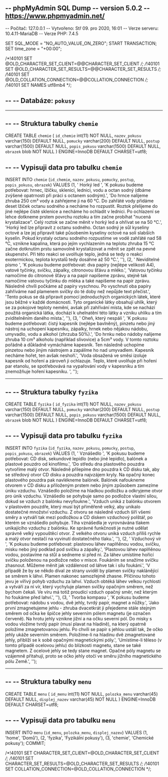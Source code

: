 -- phpMyAdmin SQL Dump
-- version 5.0.2
-- https://www.phpmyadmin.net/
--
-- Počítač: 127.0.0.1
-- Vytvořeno: Stř 09. pro 2020, 16:01
-- Verze serveru: 10.4.11-MariaDB
-- Verze PHP: 7.4.5

SET SQL_MODE = "NO_AUTO_VALUE_ON_ZERO";
START TRANSACTION;
SET time_zone = "+00:00";


/*!40101 SET @OLD_CHARACTER_SET_CLIENT=@@CHARACTER_SET_CLIENT */;
/*!40101 SET @OLD_CHARACTER_SET_RESULTS=@@CHARACTER_SET_RESULTS */;
/*!40101 SET @OLD_COLLATION_CONNECTION=@@COLLATION_CONNECTION */;
/*!40101 SET NAMES utf8mb4 */;

--
-- Databáze: `pokusy`
--

-- --------------------------------------------------------

--
-- Struktura tabulky `chemie`
--

CREATE TABLE `chemie` (
  `id_chemie` int(11) NOT NULL,
  `nazev_pokusu` varchar(150) DEFAULT NULL,
  `pomucky` varchar(200) DEFAULT NULL,
  `postup` varchar(1500) DEFAULT NULL,
  `popis_pokusu` varchar(1500) DEFAULT NULL,
  `obrazek` blob NOT NULL
) ENGINE=InnoDB DEFAULT CHARSET=utf8;

--
-- Vypisuji data pro tabulku `chemie`
--

INSERT INTO `chemie` (`id_chemie`, `nazev_pokusu`, `pomucky`, `postup`, `popis_pokusu`, `obrazek`) VALUES
(1, ' Horký led ', 'K pokusu budeme potřebovat: hrnec, lžičku, sklenici, lednici, vodu a octan sodný (dbáme zvýšené opatrnosti při práci s octanem sodným).', 'Do hrnce nalijeme zhruba 250 cm³ vody a zahřejeme ji na 60 °C. Do zahřáté vody přidáme deset lžiček octanu sodného a necháme ho rozpustit. Roztok přelijeme do jiné nejlépe čisté sklenice a necháme ho ochladit v lednici. Po ochlazení se lehce dotkneme prstem povrchu roztoku a tím začne probíhat \"nucená krystalizace\". Celý roztok se začne měnit v horký led a ohřívat se na 50 °C.', 'Horký led lze připravit z octanu sodného. Octan sodný je sůl kyseliny octové a lze jej připravit také působením kyseliny octové na soli slabších kyselin. Pokud krystaly octanu sodného rozpustíme ve vodě zahřáté nad 58 °C, vznikne kapalina, která po jejím vychlazením na teplotu zhruba 15 °C začne dotknutím prstu samovolně krystalizovat a měnit se zpět na pevné skupenství. Při této reakci se uvolňuje teplo, jedná se tedy o reakci exotermickou, teplota krystalů tedy dosáhne až 50 °C.', ''),
(2, ' Neviditelné písmo ', 'K pokusu budeme potřebovat: dva papíry (nejlépe velikosti A4), vatové tyčinky, svíčku, zápalky, citronovou šťávu a mléko.', 'Vatovou tyčinku namočíme do citronové šťávy a na papír napíšeme zprávu, stejně tak namočíme vatovou tyčinku do mléka a také napíšeme na papír zprávu. Následně chvíli počkáme až papíry vyschnou. Po vyschnutí oba papíry zahříváme nad plamenem svíčky do té doby než nepůjde text přečíst.', 'Tento pokus se dá připravit pomocí jednoduchých organických látek, které jsou běžné v každé domácnosti. Tyto organické látky obsahují uhlík, který se za pokojové teploty nemění, avšak při zahřívání místa, kde se nachází použitá organická látka, dochází k uhelnatění této látky a vzniku uhlíku a tím zviditelněním daného místa.', ''),
(3, ' Oheň, který nespálí ', 'K pokusu budeme potřebovat: čistý kapesník (nejlépe bavlněný), pinzetu nebo jiný nástroj na uchopení kapesníku, zápalky, hrnek nebo nějakou nádobu, umyvadlo, vodu a alkohol (zhrzuba 50%).', 'Do hrnku nebo nádoby nalijeme zhruba 10 cm³ alkoholu (například slivovice) a 5cm³ vody. V tomto roztoku pořádně a důkladně vymácháme kapesník. Ten následně uchopíme pinzetou nebo jiným nástrojem a zapálíme ho nad umyvadlem. Kapesník necháme hořet, ten avšak neshoří.', 'Voda obsažená ve směsi izoluje kapesník od hoření a zároveň ji ochlazuje. Teplo, které uvolňuje při hoření par etanolu, se spotřebovává na vypařování vody v kapesníku a tím znemožňuje hoření kapesníku. ', '');

-- --------------------------------------------------------

--
-- Struktura tabulky `fyzika`
--

CREATE TABLE `fyzika` (
  `id_fyzika` int(11) NOT NULL,
  `nazev_pokusu` varchar(150) DEFAULT NULL,
  `pomucky` varchar(200) DEFAULT NULL,
  `postup` varchar(1500) DEFAULT NULL,
  `popis_pokusu` varchar(1500) DEFAULT NULL,
  `obrazek` blob NOT NULL
) ENGINE=InnoDB DEFAULT CHARSET=utf8;

--
-- Vypisuji data pro tabulku `fyzika`
--

INSERT INTO `fyzika` (`id_fyzika`, `nazev_pokusu`, `pomucky`, `postup`, `popis_pokusu`, `obrazek`) VALUES
(1, ' Vznášedlo ', 'K pokusu budeme potřebovat: CD disk, sekundové lepidlo (nebo jiné lepidlo), balónek a plastové pouzdro od kinofilmu.', 'Do středu dna plastového pouzdra vytvoříme malý otvor. Následně přilepíme dno pouzdra k CD disku tak, aby se středový otvor CD disku a pouzdra najvzájem kryly. Na opačný konec plastového pouzdra pak navlékneme balónek. Balónek nafoukneme otvorem v CD disku a přiloženým prstem nebo jiným způsobem zamezíme úniku vzduchu. Vznášedlo položíme na hladkou podložku a odkryjeme otvor pro únik vzduchu. Vznášedlo se pohybuje samo po podložce vlastní silou, dokud se vzduch z balónku nevyfoukne.', 'Vzduch uniká z balónku otvorem v plastovém pouzdře, který musí být přiměřeně velký, aby unikalo dostatečné množství vzduchu. Z otvoru se následně vzduch šíří všemi směry a vytváří tak mezi podložkou a CD diskem vzduchový polštář, po kterém se vznášedlo pohybuje. Tíha vznášedla je vyrovnávána tlakem unikajícího vzduchu z balónku. Ke správné funkčnosti je nutné udělat správně velký vypouštěcí otvor. Z velkého otvoru uniká vzduch příliš rychle a malý otvor nestačí na vyvinutí dostatečného tlaku.', ''),
(2, ' Vzduchový vír ', 'K pokusu budeme potřebovat: plastovou láhev naplňěnou vodou, svíčku, misku nebo jiný podklad pod svíčku a zápalky.', 'Plastovou láhev naplňěnou vodou, postavíme na stůl a sedneme si před ni. Za láhev umístíme hořící svíčku položenou na podložce nebo v misce. Foukáním se snažíme svíčku zhasnout. Můžeme měnit jak vzdálenost od láhve tak i sílu foukání.', 'V případě že by se někdo díval ze strany uviděl by plamen svíčky naklánějící se směrem k láhvi. Plamen nakonec samozřejmě zhasne. Příčinou tohoto jevu je vířivý pohyb vzduchu za lahví. Vzduch obtéká láhev velkou rychlostí a vytváří za ní vír, který vychyluje plamen svíčky opačným směrem, než bychom čekali. Ve víru má totiž proudící vzduch opačný směr, než kterým ho foukáme před lahví.', ''),
(3, ' Tvorba kompasu ', 'K pokusu budeme potřebovat: nádobu s vodou, dvě jehly, tvrdý papír, magnet a nůžky.', 'Jako první zmagnetujeme jehlu - zhruba dvacetkrát ji přejedeme stále stejným směrem od očka ke špičce jehly severním pólem magnetu (je označen červeně). Na hrotu jehly vznikne jižní a na očku severní pól. Do misky s vodou vložíme tvrdý papír (musí plavat na hladině), na který opatrně položíme zmagnetovanou jehlu. Po chvíli se papír s jehlou ustálí tak, že očko jehly ukáže severním směrem. Položíme-li na hladinu dvě zmagnetované jehly, přiblíží se k sobě opačnými magnetickými póly.', 'Umístíme-li těleso (v tomto případě ocelovou jehlu) do blízkosti magnetu, stane se také magnetem. Z ocelové jehly se tedy stane magnet. Opačné póly magnetu se vzájemně přitahují, proto se očko jehly otočí ve směru jižního magnetického pólu Země.', '');

-- --------------------------------------------------------

--
-- Struktura tabulky `menu`
--

CREATE TABLE `menu` (
  `id_menu` int(11) NOT NULL,
  `polozka_menu` varchar(45) DEFAULT NULL,
  `displej_nazev` varchar(45) NOT NULL
) ENGINE=InnoDB DEFAULT CHARSET=utf8;

--
-- Vypisuji data pro tabulku `menu`
--

INSERT INTO `menu` (`id_menu`, `polozka_menu`, `displej_nazev`) VALUES
(1, 'home', 'Domů'),
(2, 'fyzika', 'Fyzikální pokusy'),
(3, 'chemie', 'Chemické pokusy');
COMMIT;

/*!40101 SET CHARACTER_SET_CLIENT=@OLD_CHARACTER_SET_CLIENT */;
/*!40101 SET CHARACTER_SET_RESULTS=@OLD_CHARACTER_SET_RESULTS */;
/*!40101 SET COLLATION_CONNECTION=@OLD_COLLATION_CONNECTION */;
